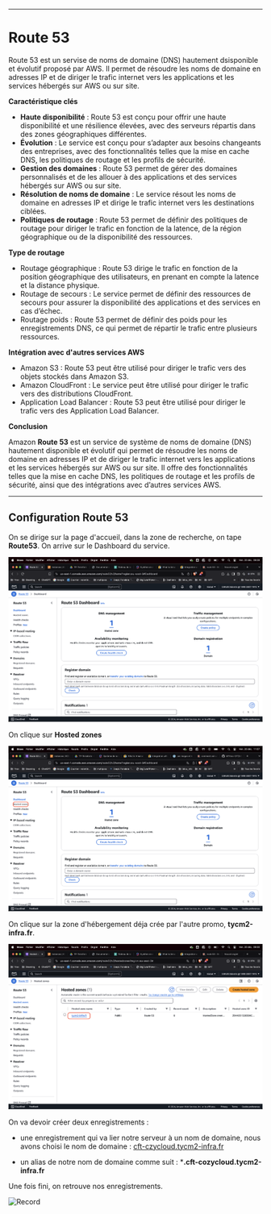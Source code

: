 ***
# Route 53

Route 53 est un servise de noms de domaine (DNS) hautement dsisponible et évolutif proposé par AWS. Il permet de résoudre les noms de domaine en adresses IP et de diriger le trafic internet vers les applications et les services hébergés sur AWS ou sur site.

**Caractéristique clés**

- **Haute disponibilité** : Route 53 est conçu pour offrir une haute disponibilité et une résilience élevées, avec des serveurs répartis dans des zones géographiques différentes.
- **Évolution** : Le service est conçu pour s’adapter aux besoins changeants des entreprises, avec des fonctionnalités telles que la mise en cache DNS, les politiques de routage et les profils de sécurité.
- **Gestion des domaines** : Route 53 permet de gérer des domaines personnalisés et de les allouer à des applications et des services hébergés sur AWS ou sur site.
- **Résolution de noms de domaine** : Le service résout les noms de domaine en adresses IP et dirige le trafic internet vers les destinations ciblées.
- **Politiques de routage** : Route 53 permet de définir des politiques de routage pour diriger le trafic en fonction de la latence, de la région géographique ou de la disponibilité des ressources.


**Type de routage**

- Routage géographique : Route 53 dirige le trafic en fonction de la position géographique des utilisateurs, en prenant en compte la latence et la distance physique.
- Routage de secours : Le service permet de définir des ressources de secours pour assurer la disponibilité des applications et des services en cas d’échec.
- Routage poids : Route 53 permet de définir des poids pour les enregistrements DNS, ce qui permet de répartir le trafic entre plusieurs ressources.

**Intégration avec d'autres services AWS**

- Amazon S3 : Route 53 peut être utilisé pour diriger le trafic vers des objets stockés dans Amazon S3.
- Amazon CloudFront : Le service peut être utilisé pour diriger le trafic vers des distributions CloudFront.
- Application Load Balancer : Route 53 peut être utilisé pour diriger le trafic vers des Application Load Balancer.

**Conclusion**

Amazon **Route 53** est un service de système de noms de domaine (DNS) hautement disponible et évolutif qui permet de résoudre les noms de domaine en adresses IP et de diriger le trafic internet vers les applications et les services hébergés sur AWS ou sur site. Il offre des fonctionnalités telles que la mise en cache DNS, les politiques de routage et les profils de sécurité, ainsi que des intégrations avec d’autres services AWS.
***

## Configuration Route 53

On se dirige sur la page d'accueil, dans la zone de recherche, on tape **Route53**. On arrive sur le Dashboard du service.

![HomePage](/images/homepage.png)

On clique sur **Hosted zones**

![HostedZone](/Images/clickhosted.png)

On clique sur la zone d'hébergement déja crée par l'autre promo, **tycm2-infra.fr**.

![HostedZones](/Images/selectdns.png)

On va devoir créer deux enregistrements : 

- une enregistrement qui va lier notre serveur à un nom de domaine, nous avons choisi le nom de domaine : [cft-czycloud.tycm2-infra.fr](https://cft-cozycloud.tycm2-infra.fr/)

- un alias de notre nom de domaine comme suit : ***.cft-cozycloud.tycm2-infra.fr**

Une fois fini, on retrouve nos enregistrements.

![Record](/Images/endrecord)



